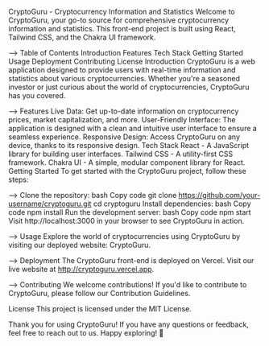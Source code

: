 CryptoGuru - Cryptocurrency Information and Statistics
Welcome to CryptoGuru, your go-to source for comprehensive cryptocurrency information and statistics. This front-end project is built using React, Tailwind CSS, and the Chakra UI framework.

--> Table of Contents
Introduction
Features
Tech Stack
Getting Started
Usage
Deployment
Contributing
License
Introduction
CryptoGuru is a web application designed to provide users with real-time information and statistics about various cryptocurrencies. Whether you're a seasoned investor or just curious about the world of cryptocurrencies, CryptoGuru has you covered.

--> Features
Live Data: Get up-to-date information on cryptocurrency prices, market capitalization, and more.
User-Friendly Interface: The application is designed with a clean and intuitive user interface to ensure a seamless experience.
Responsive Design: Access CryptoGuru on any device, thanks to its responsive design.
Tech Stack
React - A JavaScript library for building user interfaces.
Tailwind CSS - A utility-first CSS framework.
Chakra UI - A simple, modular component library for React.
Getting Started
To get started with the CryptoGuru project, follow these steps:

--> Clone the repository:
bash
Copy code
git clone https://github.com/your-username/cryptoguru.git
cd cryptoguru
Install dependencies:
bash
Copy code
npm install
Run the development server:
bash
Copy code
npm start
Visit http://localhost:3000 in your browser to see CryptoGuru in action.

--> Usage
Explore the world of cryptocurrencies using CryptoGuru by visiting our deployed website: CryptoGuru.

--> Deployment
The CryptoGuru front-end is deployed on Vercel. Visit our live website at http://cryptoguru.vercel.app.

--> Contributing
We welcome contributions! If you'd like to contribute to CryptoGuru, please follow our Contribution Guidelines.

License
This project is licensed under the MIT License.

Thank you for using CryptoGuru! If you have any questions or feedback, feel free to reach out to us. Happy exploring! 🚀
